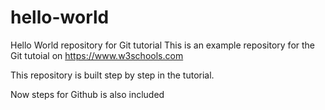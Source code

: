 # hello-world
Hello World repository for Git tutorial
This is an example repository for the Git tutoial on https://www.w3schools.com

This repository is built step by step in the tutorial.

Now steps for Github is also included
